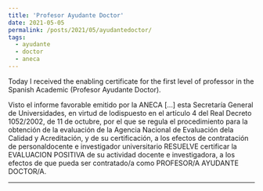 ```yaml
---
title: 'Profesor Ayudante Doctor'
date: 2021-05-05
permalink: /posts/2021/05/ayudantedoctor/
tags:
  - ayudante
  - doctor
  - aneca
---
```


Today I received the enabling certificate for the first level of professor in the Spanish Academic (Profesor Ayudante Doctor). 

Visto el informe favorable emitido por la ANECA [...] esta Secretaría General de Universidades, en virtud de lodispuesto en el artículo 4 del Real Decreto 1052/2002, de 11 de octubre, por el que se regula el procedimiento para la obtención de la evaluación de la Agencia Nacional de Evaluación dela Calidad y Acreditación, y de su certificación, a los efectos de contratación de personaldocente e investigador universitario RESUELVE certificar la EVALUACION POSITIVA de su actividad docente e investigadora, a los efectos de que pueda ser contratado/a como PROFESOR/A AYUDANTE DOCTOR/A.

------

